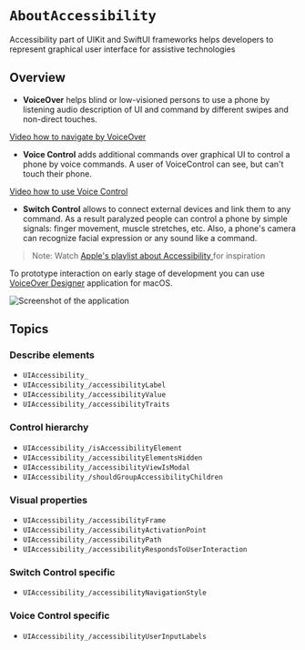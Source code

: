# ``AboutAccessibility``

Accessibility part of UIKit and SwiftUI frameworks helps developers to represent graphical user interface for assistive technologies

## Overview


- **VoiceOver** helps blind or low-visioned persons to use a phone by listening audio description of UI and command by different swipes and non-direct touches. 

[Video how to navigate by VoiceOver](https://www.youtube.com/watch?v=qDm7GiKra28)

- **Voice Control** adds additional commands over graphical UI to control a phone by voice commands. A user of VoiceControl can see, but can't touch their phone. 

[Video how to use Voice Control](https://www.youtube.com/watch?v=eg22JaZWAgs)

- **Switch Control** allows to connect external devices and link them to any command. As a result paralyzed people can control a phone by simple signals: finger movement, muscle stretches, etc. Also, a phone's camera can recognize facial expression or any sound like a command.

> Note: Watch [Apple's playlist about Accessibility ](https://www.youtube.com/playlist?list=PLIl2EzNYri0cLtSlZowttih25VnSvWITu) for inspiration

To prototype interaction on early stage of development you can use [VoiceOver Designer](https://rubanov.dev/voice-over-designer/) application for macOS.

![Screenshot of the application](VoiceOverDesigner.png)

## Topics

### Describe elements

- ``UIAccessibility_``
- ``UIAccessibility_/accessibilityLabel``
- ``UIAccessibility_/accessibilityValue``
- ``UIAccessibility_/accessibilityTraits``

### Control hierarchy
- ``UIAccessibility_/isAccessibilityElement``
- ``UIAccessibility_/accessibilityElementsHidden``
- ``UIAccessibility_/accessibilityViewIsModal``
- ``UIAccessibility_/shouldGroupAccessibilityChildren``


### Visual properties
- ``UIAccessibility_/accessibilityFrame``
- ``UIAccessibility_/accessibilityActivationPoint``
- ``UIAccessibility_/accessibilityPath``
- ``UIAccessibility_/accessibilityRespondsToUserInteraction``

### Switch Control specific
- ``UIAccessibility_/accessibilityNavigationStyle``

### Voice Control specific
- ``UIAccessibility_/accessibilityUserInputLabels``
